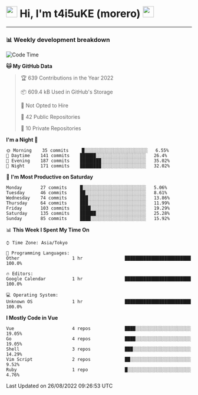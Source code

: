 <!-- Title -->
<h1>
    <img src="https://emojis.slackmojis.com/emojis/images/1600385609/10490/cactuar.gif?1600385609" width="30"/> 
    Hi, I'm t4i5uKE (morero) 
    <img src="https://emojis.slackmojis.com/emojis/images/1600385609/10490/cactuar.gif?1600385609" width="30"/>
</h1>

---

<h3> 📊 Weekly development breakdown </h3>
<!-- waka-readme-stats -->

<!--START_SECTION:waka-->
![Code Time](http://img.shields.io/badge/Code%20Time-1%2C199%20hrs%203%20mins-blue)

**🐱 My GitHub Data** 

> 🏆 639 Contributions in the Year 2022
 > 
> 📦 609.4 kB Used in GitHub's Storage 
 > 
> 🚫 Not Opted to Hire
 > 
> 📜 42 Public Repositories 
 > 
> 🔑 10 Private Repositories  
 > 
**I'm a Night 🦉** 

```text
🌞 Morning    35 commits     █░░░░░░░░░░░░░░░░░░░░░░░░   6.55% 
🌆 Daytime    141 commits    ██████░░░░░░░░░░░░░░░░░░░   26.4% 
🌃 Evening    187 commits    ████████░░░░░░░░░░░░░░░░░   35.02% 
🌙 Night      171 commits    ████████░░░░░░░░░░░░░░░░░   32.02%

```
📅 **I'm Most Productive on Saturday** 

```text
Monday       27 commits     █░░░░░░░░░░░░░░░░░░░░░░░░   5.06% 
Tuesday      46 commits     ██░░░░░░░░░░░░░░░░░░░░░░░   8.61% 
Wednesday    74 commits     ███░░░░░░░░░░░░░░░░░░░░░░   13.86% 
Thursday     64 commits     ███░░░░░░░░░░░░░░░░░░░░░░   11.99% 
Friday       103 commits    ████░░░░░░░░░░░░░░░░░░░░░   19.29% 
Saturday     135 commits    ██████░░░░░░░░░░░░░░░░░░░   25.28% 
Sunday       85 commits     ████░░░░░░░░░░░░░░░░░░░░░   15.92%

```


📊 **This Week I Spent My Time On** 

```text
⌚︎ Time Zone: Asia/Tokyo

💬 Programming Languages: 
Other                    1 hr                █████████████████████████   100.0%

🔥 Editors: 
Google Calendar          1 hr                █████████████████████████   100.0%

💻 Operating System: 
Unknown OS               1 hr                █████████████████████████   100.0%

```

**I Mostly Code in Vue** 

```text
Vue                      4 repos             ████░░░░░░░░░░░░░░░░░░░░░   19.05% 
Go                       4 repos             ████░░░░░░░░░░░░░░░░░░░░░   19.05% 
Shell                    3 repos             ███░░░░░░░░░░░░░░░░░░░░░░   14.29% 
Vim Script               2 repos             ██░░░░░░░░░░░░░░░░░░░░░░░   9.52% 
Ruby                     1 repo              █░░░░░░░░░░░░░░░░░░░░░░░░   4.76%

```



 Last Updated on 26/08/2022 09:26:53 UTC
<!--END_SECTION:waka-->
